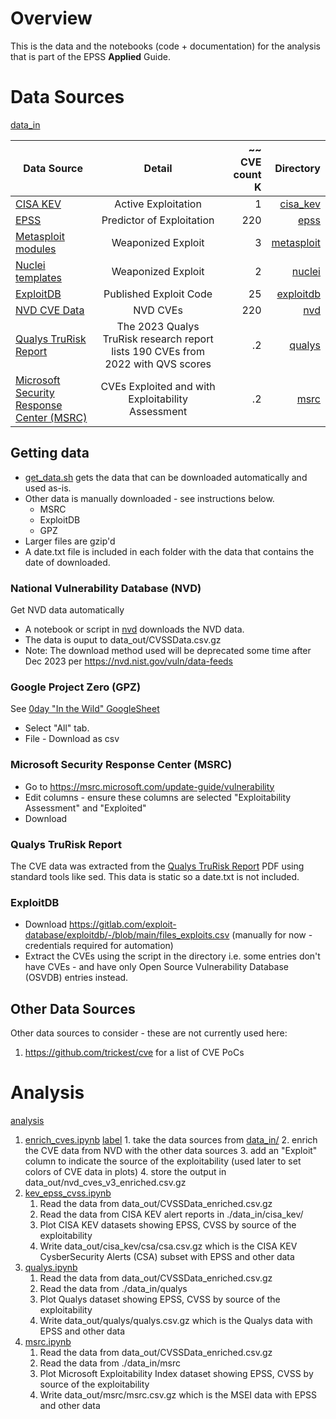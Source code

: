 # Overview
This is the data and the notebooks (code + documentation) for the analysis that is part of the EPSS **Applied** Guide.


# Data Sources

[data_in](./data_in) 

| Data Source |    Detail     | ~~ CVE count K | Directory           |  
|-------------|:-------------:|---------------:|---------------:|
| [CISA KEV](https://www.cisa.gov/known-exploited-vulnerabilities-catalog)    |  Active Exploitation|              1 | [cisa_kev](./data_in/cisa_kev) |
| [EPSS](https://www.first.org/epss/api)        |    Predictor of Exploitation   |        220 |  [epss](./data_in/epss) |
| [Metasploit modules](https://github.com/rapid7/metasploit-framework)  | Weaponized Exploit |              3 | [metasploit](./data_in/metasploit) |
| [Nuclei templates](https://github.com/projectdiscovery/nuclei-templates)      |  Weaponized Exploit           |              2 | [nuclei](./data_in/nuclei) |
| [ExploitDB](https://gitlab.com/exploit-database/exploitdb)   |  Published Exploit Code             |            25 | [exploitdb](./data_in/exploitdb) |
| [NVD CVE Data](https://nvd.nist.gov/vuln/data-feeds) | NVD CVEs | 220| [nvd](./data_in/nvd) |
| [Qualys TruRisk Report](https://www.qualys.com/forms/tru-research-report/) | The 2023 Qualys TruRisk research report lists 190 CVEs from 2022 with QVS scores| .2| [qualys](./data_in/qualys) |
| [Microsoft Security Response Center (MSRC)](https://msrc.microsoft.com/update-guide/vulnerability) | CVEs Exploited and with Exploitability Assessment| .2| [msrc](./data_in/msrc) |

## Getting data
* [get_data.sh](./data/get_data.sh) gets the data that can be downloaded automatically and used as-is.
* Other data is manually downloaded - see instructions below.
  * MSRC
  * ExploitDB
  * GPZ
* Larger files are gzip'd
* A date.txt file is included in each folder with the data that contains the date of downloaded.

### National Vulnerability Database (NVD)
Get NVD data automatically
* A notebook or script in [nvd](./data_in/nvd) downloads the NVD data.
* The data is ouput to data_out/CVSSData.csv.gz
* Note: The download method used will be deprecated some time after Dec 2023 per https://nvd.nist.gov/vuln/data-feeds


### Google Project Zero (GPZ)
See [0day "In the Wild" GoogleSheet](https://docs.google.com/spreadsheets/d/1lkNJ0uQwbeC1ZTRrxdtuPLCIl7mlUreoKfSIgajnSyY/edit#gid=1190662839) 
* Select "All" tab.
* File - Download as csv

### Microsoft Security Response Center (MSRC) 
* Go to https://msrc.microsoft.com/update-guide/vulnerability
* Edit columns - ensure these columns are selected "Exploitability Assessment" and "Exploited"
* Download

### Qualys TruRisk Report
The CVE data was extracted from the [Qualys TruRisk Report](https://www.qualys.com/forms/tru-research-report/) PDF using standard tools like sed.
This data is static so a date.txt is not included.

### ExploitDB
* Download https://gitlab.com/exploit-database/exploitdb/-/blob/main/files_exploits.csv (manually for now - credentials required for automation)
* Extract the CVEs using the script in the directory i.e. some entries don't have CVEs - and have only Open Source Vulnerability Database (OSVDB) entries instead.


## Other Data Sources 
Other data sources to consider - these are not currently used here:
1. https://github.com/trickest/cve for a list of CVE PoCs





# Analysis
[analysis](./analysis) 

1. [enrich_cves.ipynb](./analysis/enrich_cves.ipynb) 
[label](analysis/cisa_kev_epss_cvss.ipynb)   1. take the data sources from [data_in/](./data_in/) 
   2. enrich the CVE data from NVD with the other data sources
   3. add an "Exploit" column to indicate the source of the exploitability (used later to set colors of CVE data in plots)
   4. store the output in data_out/nvd_cves_v3_enriched.csv.gz
2. [kev_epss_cvss.ipynb](./analysis/kev_epss_cvss.ipynb)
   1. Read the data from data_out/CVSSData_enriched.csv.gz
   2. Read the data from CISA KEV alert reports in ./data_in/cisa_kev/
   3. Plot CISA KEV datasets showing EPSS, CVSS by source of the exploitability
   4. Write data_out/cisa_kev/csa/csa.csv.gz which is the CISA KEV CysberSecurity Alerts (CSA) subset with EPSS and other data
3. [qualys.ipynb](analysis/qualys.ipynb)
    1. Read the data from data_out/CVSSData_enriched.csv.gz
    2. Read the data from ./data_in/qualys
    3. Plot Qualys dataset showing EPSS, CVSS by source of the exploitability
    4. Write data_out/qualys/qualys.csv.gz which is the Qualys data with EPSS and other data
 4. [msrc.ipynb](analysis/msrc.ipynb)
    1. Read the data from data_out/CVSSData_enriched.csv.gz
    2. Read the data from ./data_in/msrc
    3. Plot Microsoft Exploitability Index dataset showing EPSS, CVSS by source of the exploitability
    4. Write data_out/msrc/msrc.csv.gz which is the MSEI data with EPSS and other data

